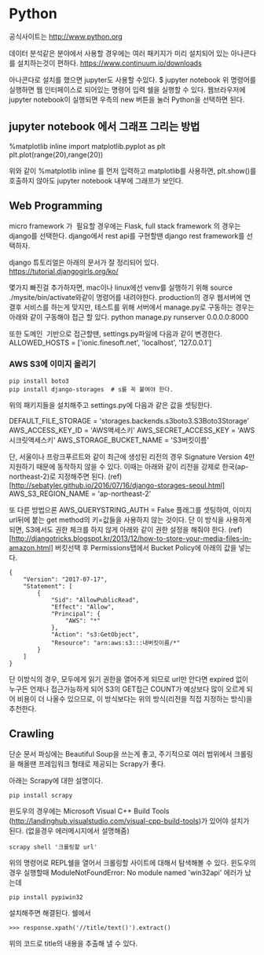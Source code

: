 
# Python

공식사이트는 http://www.python.org

데이터 분석같은 분야에서 사용할 경우에는 여러 패키지가 미리 설치되어 있는 아나콘다를 설치하는것이 편하다.
https://www.continuum.io/downloads

아나콘다로 설치를 했으면 jupyter도 사용할 수있다.
$ jupyter notebook
위 명령어를 실행하면 웹 인터페이스로 되어있는 명령어 입력 쉘을 실행할 수 있다.
웹브라우저에 jupyter notebook이 실행되면 우측의 new 버튼을 눌러 Python을 선택하면 된다. 

## jupyter notebook 에서 그래프 그리는 방법
%matplotlib inline
import matplotlib.pyplot as plt
plt.plot(range(20),range(20))

위와 같이 %matplotlib inline 를 먼저 입력하고 matplotlib를 사용하면, plt.show()를 호출하지 않아도 jupyter notebook 내부에 그래프가 보인다. 

## Web Programming
micro framework 가  필요할 경우에는 Flask,
full stack framework 의 경우는 django를 선택한다.
django에서 rest api를 구현할땐 django rest framework를 선택하자.

django 튜토리얼은 아래의 문서가 잘 정리되어 있다.
https://tutorial.djangogirls.org/ko/

몇가지 빠진걸 추가하자면, mac이나 linux에선 venv를 실행하기 위해 source ./mysite/bin/activate와같이 명령어를 내려야한다.
production의 경우 웹서버에 연결후 서비스를 하는게 맞지만, 테스트를 위해 서버에서 manage.py로 구동하는 경우는 아래와 같이 구동해야 접근 할 있다.
python manage.py runserver 0.0.0.0:8000

또한 도메인  기반으로 접근할땐,
settings.py파일에 다음과 같이 변경한다.
ALLOWED_HOSTS = ['ionic.finesoft.net', 'localhost', '127.0.0.1']

### AWS S3에 이미지 올리기
```
pip install boto3
pip install django-storages  # s를 꼭 붙여야 한다.
```
위의 패키지들을 설치해주고 settings.py에 다음과 같은 값을 셋팅한다.

DEFAULT_FILE_STORAGE = 'storages.backends.s3boto3.S3Boto3Storage'
AWS_ACCESS_KEY_ID = 'AWS액세스키'
AWS_SECRET_ACCESS_KEY = 'AWS시크릿액세스키'
AWS_STORAGE_BUCKET_NAME = 'S3버킷이름'

단, 서울이나 프랑크푸르트와 같이 최근에 생성된 리전의 경우 Signature Version 4만 지원하기 때문에 동작하지 않을 수 있다.
이때는 아래와 같이 리전을 강제로 한국(ap-northeast-2)로 지정해주면 된다. (ref)[http://sebatyler.github.io/2016/07/16/django-storages-seoul.html]
AWS_S3_REGION_NAME = 'ap-northeast-2'

또 다른 방법으론 
AWS_QUERYSTRING_AUTH = False
플래그를 셋팅하여, 이미지 url뒤에 붙는 get method의 키=값들을 사용하지 않는 것이다.
단 이 방식을 사용하게 되면, S3에서도 권한 체크를 하지 않게 아래와 같이 권한 설정을 해줘야 한다. (ref)[http://djangotricks.blogspot.kr/2013/12/how-to-store-your-media-files-in-amazon.html]
버킷선택 후 Permissions탭에서 Bucket Policy에 아래의 값을 넣는다.
```
{
    "Version": "2017-07-17",
    "Statement": [
        {
            "Sid": "AllowPublicRead",
            "Effect": "Allow",
            "Principal": {
                "AWS": "*"
            },
            "Action": "s3:GetObject",
            "Resource": "arn:aws:s3:::내버킷이름/*"
        }
    ]
}
```
단 이방식의 경우, 모두에게 읽기 권한을 열어주게 되므로 url만 안다면 expired 없이 누구든 언제나 접근가능하게 되어 S3의 GET접근 COUNT가 예상보다 많이 오르게 되어 비용이 더 나올수 있으므로, 이 방식보다는 위의 방식(리전을 직접 지정하는 방식)을 추천한다.

## Crawling
단순 문서 파싱에는 Beautiful Soup을 쓰는게 좋고,
주기적으로 여러 범위에서 크롤링을 해올땐 프레임워크 형태로 제공되는 Scrapy가 좋다.

아래는 Scrapy에 대한 설명이다.
```
pip install scrapy
```
윈도우의 경우에는 Microsoft Visual C++ Build Tools (http://landinghub.visualstudio.com/visual-cpp-build-tools)가 있어야 설치가 된다.
(없을경우 에러메시지에서 설명해줌)

```
scrapy shell '크롤링할 url'
```
위의 명령어로 REPL쉘을 열어서 크롤링할 사이트에 대해서 탐색해볼 수 있다.
윈도우의 경우 실행할때 ModuleNotFoundError: No module named 'win32api' 에러가 났는데
```
pip install pypiwin32
```
설치해주면 해결된다.
쉘에서
```
>>> response.xpath('//title/text()').extract()
```
위의 코드로 title의 내용을 추출해 낼 수 있다.
